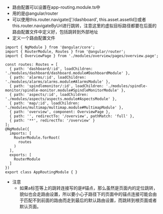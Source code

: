 * 路由配置可以设置在app-routing.module.ts中
* 用的是@angular/router
* 可以使用this.router.navigate(['/dashboard', this.asset.assetId])或者this.router.navigateByUrl进行跳转，注意这里的虚拟目标路径都要在后面的路由配置文件中定义好，包括跳转到外部地址
* 定义一个路由配置文件

```
import { NgModule } from '@angular/core';
import { RouterModule, Routes } from '@angular/router';
import { OverviewPage } from './modules/overview/pages/overview.page';

const routes: Routes = [
  { path: 'dashboard/:id', loadChildren: './modules/dashboard/dashboard.module#DashboardModule' },
  { path: 'alarms/:id', loadChildren: './modules/alarms/alarms.module#AlarmsModule' },
  { path: 'spindlemonitor/:id', loadChildren: './modules/spindle-monitor/spindle-monitor.module#SpindleMonitorModule' },
  { path: 'aspects/:id', loadChildren: './modules/aspects/aspects.module#AspectsModule' },
  { path: 'map/:id', loadChildren: './modules/multimap/multimap.module#MultimapModule' },
  { path: 'overview', component: OverviewPage },
  { path: '', redirectTo: '/overview', pathMatch: 'full' },
  { path: '**', redirectTo: '/overview' }
];
@NgModule({
  imports: [
    RouterModule.forRoot(
      routes
    )
  ],
  exports: [
    RouterModule
  ]
})
export class AppRoutingModule { }
```

* 注意
    * 如果a标签等上的跳转连接写的是#锚点，那么虽然是页面内的定位跳转，貌似也会走路由设置，所以要小心子路径下的页面中的锚点连接可能会由于匹配不到前面的路由而走到最后的默认路由设置，而跳转到根页面或者默认页面。